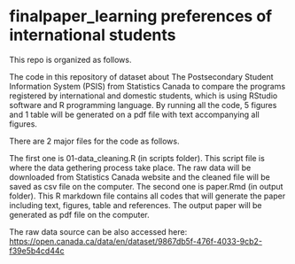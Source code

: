 # finalpaper_learning preferences of international students 

This repo is organized as follows.

The code in this repository of dataset about The Postsecondary Student Information System (PSIS) from Statistics Canada to compare the programs registered by international and domestic students, which is using RStudio software and R programming language. By running all the code, 5 figures and 1 table will be generated on a pdf file with text accompanying all figures.

There are 2 major files for the code as follows. 

The first one is 01-data_cleaning.R (in scripts folder). This script file is where the data gethering process take place. The raw data will be downloaded from Statistics Canada website and the cleaned file will be saved as csv file on the computer. The second one is paper.Rmd (in output folder). This R markdown file contains all codes that will generate the paper including text, figures, table and references. The output paper will be generated as pdf file on the computer. 

The raw data source can be also accessed here: https://open.canada.ca/data/en/dataset/9867db5f-476f-4033-9cb2-f39e5b4cd44c
